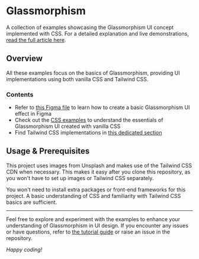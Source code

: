 # Glassmorphism

A collection of examples showcasing the Glassmorphism UI concept implemented with CSS. For a detailed explanation and live demonstrations, [read the full article here](https://blog.logrocket.com/implement-glassmorphism-css/).

## Overview

All these examples focus on the basics of Glassmorphism, providing UI implementations using both vanilla CSS and Tailwind CSS. 

### Contents

- Refer to [this Figma file](https://www.figma.com/file/IukVe5sA8vnRu9RwF196ym/Glassmorphism?type=design&node-id=0%3A1&mode=design&t=VOSJhWqsQVJfGzeK-1) to learn how to create a basic Glassmorphism UI effect in Figma
- Check out the [CSS examples](css-examples/) to understand the essentials of Glassmorphism UI created with vanilla CSS
- Find Tailwind CSS implementations in [this dedicated section](twcss-examples/)

## Usage & Prerequisites

This project uses images from Unsplash and makes use of the Tailwind CSS CDN when necessary. This makes it easy after you clone this repository, as you won't have to set up images or Tailwind CSS separately.

You won't need to install extra packages or front-end frameworks for this project. A basic understanding of CSS and familiarity with Tailwind CSS basics are sufficient.

___

Feel free to explore and experiment with the examples to enhance your understanding of Glassmorphism in UI design. If you encounter any issues or have questions, refer to [the tutorial guide](https://blog.logrocket.com/implement-glassmorphism-css/) or raise an issue in the repository. 

_Happy coding!_
